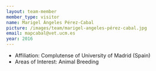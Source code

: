 ```yaml
---
layout: team-member
member_type: visitor
name: Marigel Ángeles Pérez-Cabal
picture: /images/team/marigel-angeles-pérez-cabal.jpg
email: mapcabal@vet.ucm.es
year: 2016
---
```


- Affiliation: Complutense of University of Madrid (Spain)
- Areas of Interest: Animal Breeding
